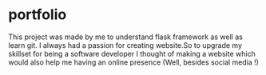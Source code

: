 # portfolio

This project was made by me to understand flask framework as well as learn git.
I always had a passion for creating website.So to upgrade my skillset for being a software developer I thought of making a website which would also help me having an online presence (Well, besides social media !) 